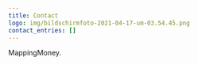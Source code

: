 ```yaml
---
title: Contact
logo: img/bildschirmfoto-2021-04-17-um-03.54.45.png
contact_entries: []
---
```

MappingMoney.